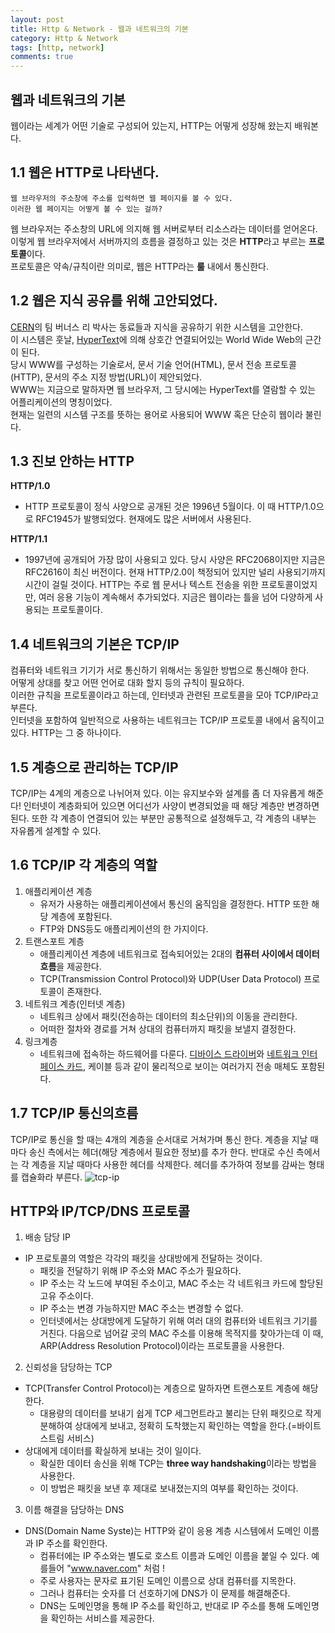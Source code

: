 ```yaml
---
layout: post
title: Http & Network - 웹과 네트워크의 기본
category: Http & Network
tags: [http, network]
comments: true
---
```


## 웹과 네트워크의 기본
웹이라는 세계가 어떤 기술로 구성되어 있는지, HTTP는 어떻게 성장해 왔는지 배워본다.


## 1.1 웹은 HTTP로 나타낸다.
```
웹 브라우저의 주소창에 주소를 입력하면 웹 페이지를 볼 수 있다. 
이러한 웹 페이지는 어떻게 볼 수 있는 걸까?
```
웹 브라우저는 주소창의 URL에 의지해 웹 서버로부터 리소스라는 데이터를 얻어온다.  
이렇게 웹 브라우저에서 서버까지의 흐름을 결정하고 있는 것은 **HTTP**라고 부르는 **프로토콜**이다.   
프로토콜은 약속/규칙이란 의미로, 웹은 HTTP라는 **룰** 내에서 통신한다.  


## 1.2 웹은 지식 공유를 위해 고안되었다.
[CERN](https://ko.wikipedia.org/wiki/%EC%9C%A0%EB%9F%BD_%EC%9E%85%EC%9E%90_%EB%AC%BC%EB%A6%AC_%EC%97%B0%EA%B5%AC%EC%86%8C)의 
팀 버너스 리 박사는 동료들과 지식을 공유하기 위한 시스템을 고안한다.   
이 시스템은 훗날, [HyperText](https://ko.wikipedia.org/wiki/%ED%95%98%EC%9D%B4%ED%8D%BC%ED%85%8D%EC%8A%A4%ED%8A%B8)에 
의해 상호간 연결되어있는 World Wide Web의 근간이 된다.  
당시 WWW를 구성하는 기술로서, 문서 기술 언어(HTML), 문서 전송 프로토콜(HTTP), 문서의 주소 지정 방법(URL)이 제안되었다.  
WWW는 지금으로 말하자면 웹 브라우저, 그 당시에는 HyperText를 열람할 수 있는 어플리케이션의 명칭이었다.   
현재는 일련의 시스템 구조를 뜻하는 용어로 사용되어 WWW 혹은 단순히 웹이라 불린다.  


## 1.3 진보 안하는 HTTP
**HTTP/1.0**  
- HTTP 프로토콜이 정식 사양으로 공개된 것은 1996년 5월이다. 이 때 HTTP/1.0으로 RFC1945가 발행되었다. 
현재에도 많은 서버에서 사용된다.  

**HTTP/1.1**  
- 1997년에 공개되어 가장 많이 사용되고 있다. 당시 사양은 RFC2068이지만 지금은 RFC2616이 최신 버전이다.
현재 HTTP/2.0이 책정되어 있지만 널리 사용되기까지 시간이 걸릴 것이다. 
HTTP는 주로 웹 문서나 텍스트 전송을 위한 프로토콜이었지만, 여러 응용 기능이 계속해서 추가되었다.
지금은 웹이라는 틀을 넘어 다양하게 사용되는 프로토콜이다.


## 1.4 네트워크의 기본은 TCP/IP
컴퓨터와 네트워크 기기가 서로 통신하기 위해서는 동일한 방법으로 통신해야 한다.   
어떻게 상대를 찾고 어떤 언어로 대화 할지 등의 규칙이 필요하다.  
이러한 규칙을 프로토콜이라고 하는데, 인터넷과 관련된 프로토콜을 모아 TCP/IP라고 부른다.   
인터넷을 포함하여 일반적으로 사용하는 네트워크는 TCP/IP 프로토콜 내에서 움직이고 있다. HTTP는 그 중 하나이다.  


## 1.5 계층으로 관리하는 TCP/IP
TCP/IP는 4계의 계층으로 나뉘어져 있다. 이는 유지보수와 설계를 좀 더 자유롭게 해준다!
인터넷이 계층화되어 있으면 어디선가 사양이 변경되었을 때 해당 계층만 변경하면 된다. 
또한 각 계층이 연결되어 있는 부분만 공통적으로 설정해두고, 각 계층의 내부는 자유롭게 설계할 수 있다.


## 1.6 TCP/IP 각 계층의 역할
1. 애플리케이션 계층
    - 유저가 사용하는 애플리케이션에서 통신의 움직임을 결정한다. HTTP 또한 해당 계층에 포함된다.
    - FTP와 DNS등도 애플리케이션의 한 가지이다.
2. 트랜스포트 계층
    - 애플리케이션 계층에 네트워크로 접속되어있는 2대의 **컴퓨터 사이에서 데이터 흐름**을 제공한다.
    - TCP(Transmission Control Protocol)와 UDP(User Data Protocol) 프로토콜이 존재한다.
3. 네트워크 계층(인터넷 계층)
    - 네트워크 상에서 패킷(전송하는 데이터의 최소단위)의 이동을 관리한다. 
    - 어떠한 절차와 경로를 거쳐 상대의 컴퓨터까지 패킷을 보낼지 결정한다.
4. 링크계층
    - 네트워크에 접속하는 하드웨어를 다룬다. [디바이스 드라이버](http://mobileandlife.tistory.com/entry/%EC%9E%A5%EC%B9%98-%EB%93%9C%EB%9D%BC%EC%9D%B4%EB%B2%84Device-Driver%EB%9E%80)와
    [네트워크 인터페이스 카드](https://ko.wikipedia.org/wiki/%EB%84%A4%ED%8A%B8%EC%9B%8C%ED%81%AC_%EC%9D%B8%ED%84%B0%ED%8E%98%EC%9D%B4%EC%8A%A4_%EC%BB%A8%ED%8A%B8%EB%A1%A4%EB%9F%AC), 
    케이블 등과 같이 물리적으로 보이는 여러가지 전송 매체도 포함된다. 
 

## 1.7 TCP/IP 통신의흐름
TCP/IP로 통신을 할 때는 4개의 계층을 순서대로 거쳐가며 통신 한다. 
계층을 지날 때마다 송신 측에서는 헤더(해당 계층에서 필요한 정보)를 추가 한다. 
반대로 수신 측에서는 각 계층을 지날 때마다 사용한 헤더를 삭제한다. 
헤더를 추가하여 정보를 감싸는 형태를 캡슐화라 부른다.
![tcp-ip](https://user-images.githubusercontent.com/40746309/50560802-a561cd00-0d47-11e9-8184-2446037674d9.png)


## HTTP와 IP/TCP/DNS 프로토콜

1. 배송 담당 IP
- IP 프로토콜의 역할은 각각의 패킷을 상대방에게 전달하는 것이다.
    - 패킷을 전달하기 위해 IP 주소와 MAC 주소가 필요하다.
    - IP 주소는 각 노드에 부여된 주소이고, MAC 주소는 각 네트워크 카드에 할당된 고유 주소이다.
    - IP 주소는 변경 가능하지만 MAC 주소는 변경할 수 없다.
    - 인터넷에서는 상대방에게 도달하기 위해 여러 대의 컴퓨터와 네트워크 기기를 거친다. 
    다음으로 넘어갈 곳의 MAC 주소를 이용해 목적지를 찾아가는데 이 때, ARP(Address Resolution Protocol)이라는 프로토콜을 사용한다.   


2. 신뢰성을 담당하는 TCP
 - TCP(Transfer Control Protocol)는 계층으로 말하자면 트랜스포트 계층에 해당한다.
    - 대용량의 데이터를 보내기 쉽게 TCP 세그먼트라고 불리는 단위 패킷으로 작게 분해하여 상대에게 보내고, 
    정확히 도착했는지 확인하는 역할을 한다.(=바이트 스트림 서비스)
- 상대에게 데이터를 확실하게 보내는 것이 일이다.
    - 확실한 데이터 송신을 위해 TCP는 **three way handshaking**이라는 방법을 사용한다.
    - 이 방법은 패킷을 보낸 후 제대로 보내졌는지의 여부를 확인하는 것이다.

3. 이름 해결을 담당하는 DNS
- DNS(Domain Name Syste)는 HTTP와 같이 응용 계층 시스템에서 도메인 이름과 IP 주소를 확인한다.
    - 컴퓨터에는 IP 주소와는 별도로 호스트 이름과 도메인 이름을 붙일 수 있다. 예를들어 "www.naver.com" 처럼 !
    - 주로 사용자는 문자로 표기된 도메인 이름으로 상대 컴퓨터를 지목한다.
    - 그러나 컴퓨터는 숫자를 더 선호하기에 DNS가 이 문제를 해결해준다.
    - DNS는 도메인명을 통해 IP 주소를 확인하고, 반대로 IP 주소를 통해 도메인명을 확인하는 서비스를 제공한다.
    
    




